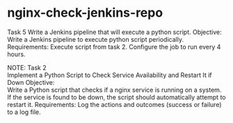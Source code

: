 # nginx-check-jenkins-repo

Task 5 
Write a Jenkins pipeline that will execute a python script. 
Objective: 
Write a Jenkins pipeline to execute python script periodically. 
Requirements: 
Execute script from task 2. 
Configure the job to run every 4 hours.


NOTE:
Task 2  
Implement a Python Script to Check Service Availability and Restart It if Down 
Objective:  
Write a Python script that checks if a nginx service is running on a system. If the service is found 
to be down, the script should automatically attempt to restart it. 
Requirements: 
Log the actions and outcomes (success or failure) to a log file.
